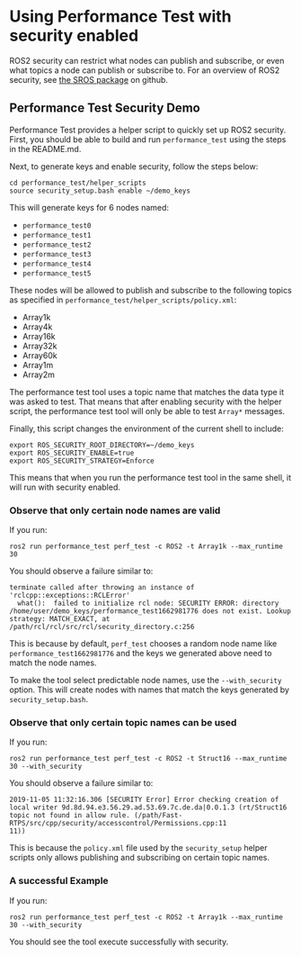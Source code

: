 # Using Performance Test with security enabled

ROS2 security can restrict what nodes can publish and subscribe, or even what topics
a node can publish or subscribe to.
For an overview of ROS2 security, see [the SROS package](https://github.com/ros2/sros2)
on github.

## Performance Test Security Demo

Performance Test provides a helper script to quickly set up ROS2 security.
First, you should be able to build and run `performance_test` using the steps in
the README.md.

Next, to generate keys and enable security, follow the steps below:

```
cd performance_test/helper_scripts
source security_setup.bash enable ~/demo_keys
```

This will generate keys for 6 nodes named:

  * `performance_test0`
  * `performance_test1`
  * `performance_test2`
  * `performance_test3`
  * `performance_test4`
  * `performance_test5`

These nodes will be allowed to publish and subscribe to the following topics as specified
in `performance_test/helper_scripts/policy.xml`:

  * Array1k
  * Array4k
  * Array16k
  * Array32k
  * Array60k
  * Array1m
  * Array2m

The performance test tool uses a topic name that matches the data type it was asked to test.
That means that after enabling security with the helper script, the performance test tool
will only be able to test `Array*` messages.

Finally, this script changes the environment of the current shell to include:

```
export ROS_SECURITY_ROOT_DIRECTORY=~/demo_keys
export ROS_SECURITY_ENABLE=true
export ROS_SECURITY_STRATEGY=Enforce
```

This means that when you run the performance test tool in the same shell, it will run with security enabled.

### Observe that only certain node names are valid

If you run:

```
ros2 run performance_test perf_test -c ROS2 -t Array1k --max_runtime 30
```

You should observe a failure similar to:

```
terminate called after throwing an instance of 'rclcpp::exceptions::RCLError'
  what():  failed to initialize rcl node: SECURITY ERROR: directory /home/user/demo_keys/performance_test1662981776 does not exist. Lookup strategy: MATCH_EXACT, at /path/rcl/rcl/src/rcl/security_directory.c:256
```

This is because by default, `perf_test` chooses a random node name like `performance_test1662981776` and the keys we generated above need to match the node names.

To make the tool select predictable node names, use the `--with_security` option.
This will create nodes with names that match the keys generated by `security_setup.bash`.

### Observe that only certain topic names can be used

If you run:

```
ros2 run performance_test perf_test -c ROS2 -t Struct16 --max_runtime 30 --with_security
```

You should observe a failure similar to:

```
2019-11-05 11:32:16.306 [SECURITY Error] Error checking creation of local writer 9d.8d.94.e3.56.29.ad.53.69.7c.de.da|0.0.1.3 (rt/Struct16 topic not found in allow rule. (/path/Fast-RTPS/src/cpp/security/accesscontrol/Permissions.cpp:11
11))
```

This is because the `policy.xml` file used by the `security_setup` helper scripts only allows publishing and subscribing on certain topic names.

### A successful Example

If you run:

```
ros2 run performance_test perf_test -c ROS2 -t Array1k --max_runtime 30 --with_security
```

You should see the tool execute successfully with security.
